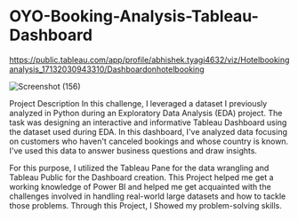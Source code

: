 # OYO-Booking-Analysis-Tableau-Dashboard

https://public.tableau.com/app/profile/abhishek.tyagi4632/viz/Hotelbookinganalysis_17132030943310/Dashboardonhotelbooking



![Screenshot (156)](https://github.com/AbhishekTyagi21/Hotel-Analysis-Dashboard-using-Tableau/assets/158055927/7f2cb351-4fb4-44a8-aca4-aea82cb7921c)

Project Description
In this challenge, I leveraged a dataset I previously analyzed in Python during an Exploratory Data Analysis (EDA) project. The task was designing an interactive and informative Tableau Dashboard using the dataset used during EDA.
In this dashboard, I've analyzed data focusing on customers who haven't canceled bookings and whose country is known. I've used this data to answer business questions and draw insights.


For this purpose, I utilized the Tableau Pane for the data wrangling and Tableau Public for the Dashboard creation. This Project helped me get a working knowledge of Power BI and helped me get acquainted with the challenges involved in handling real-world large datasets and how to tackle those problems. Through this Project, I Showed my problem-solving skills.
